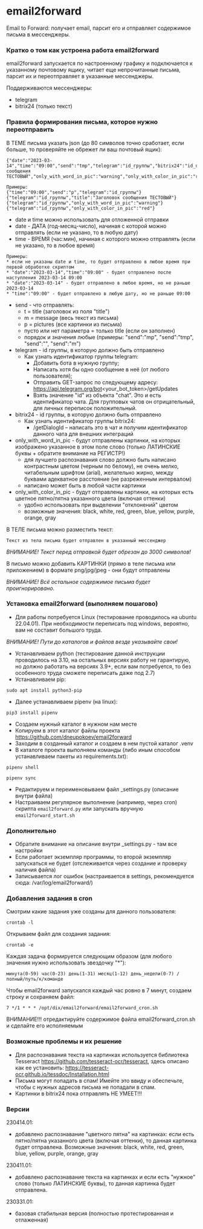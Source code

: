 # email2forward

Email to Forward: получает email, парсит его и отправляет содержимое письма в мессенджеры.



### Кратко о том как устроена работа email2forward

email2forward запускается по настроенному графику и подключается к указанному почтовому ящику, читает еще непрочитанные письма, парсит их и переотправляет в указанные мессенджеры.

Поддерживаются мессенджеры:
- telegram
- bitrix24 (только текст)



### Правила формирования письма, которое нужно переотправить

В ТЕМЕ письма указать json (до 80 символов точно сработает, если больше, то проверяйте не обрежет ли ваш почтовый ящик):

```
{"date":"2023-03-14","time":"09:00","send":"tmp","telegram":"id_группы","bitrix24":"id_группы","title":"Заголовок сообщения ТЕСТОВЫЙ","only_with_word_in_pic":"warning","only_with_color_in_pic":"red"}

Примеры:
{"time":"09:00","send":"p","telegram":"id_группы"}
{"telegram":"id_группы","title":"Заголовок сообщения ТЕСТОВЫЙ"}
{"telegram":"id_группы","only_with_word_in_pic":"warning"}
{"telegram":"id_группы","only_with_color_in_pic":"red"}
```

- date и time можно использовать для отложенной отправки
- date - ДАТА (год-месяц-число), начиная с которой можно отправлять (если не указано, то в любую дату)
- time - ВРЕМЯ (час:мин), начиная с которого можно отправлять (если не указано, то в любое время)
```
Примеры:
* если не указаны date и time, то будет отправлено в любое время при первой обработке скриптом
* "date":"2023-03-14","time":"09:00" - будет отправлено после наступления 2023-03-14 09:00
* "date":"2023-03-14" - будет отправлено в любое время, но не раньше 2023-03-14
* "time":"09:00" - будет отправлено в любую дату, но не раньше 09:00
```

- send - что отправлять:
  - t = title (заголовок из поля "title")
  - m = message (весь текст из письма)
  - p = pictures (все картинки из письма)
  - пусто или нет параметра = только title (если он заполнен)
  - порядок и значения любые (примеры: "send":"mp", "send":"tmp", "send":"", "send":"m")
- telegram - id группы, в которую должно быть отправлено
  - Как узнать идентификатор группы telegram:
    - Добавить бота в нужную группу;
    - Написать хотя бы одно сообщение в неё (от любого пользователя);
    - Отправить GET-запрос по следующему адресу: https://api.telegram.org/bot<your_bot_token>/getUpdates
    - Взять значение "id" из объекта "chat". Это и есть идентификатор чата. Для групповых чатов он отрицательный, для личных переписок положительный. 
- bitrix24 - id группы, в которую должно быть отправлено
  - Как узнать идентификатор группы bitrix24:
    - /getDialogId – написать это в чат и получим идентификатор данного чата для внешних интеграций
- only_with_word_in_pic - будут отправлены картинки, на которых изображено указанное в этом поле слово (только ЛАТИНСКИЕ буквы + обратите внимание на РЕГИСТР!)
  - для лучшего распознавания слово должно быть написано контрастным цветом (черным по белому), не очень мелко, читабельным шрифтом (arial), желательно жирно, между буквами адекватное расстояние (не разреженным интервалом)
  - написано может быть в любой части картинки
- only_with_color_in_pic - будут отправлены картинки, на которых есть цветное пятно/пятна указанного цвета (включая оттенки)
  - удобно использовать при выделении "отклонений" цветом
  - возможные значения: black, white, red, green, blue, yellow, purple, orange, gray



В ТЕЛЕ письма можно разместить текст:

```
Текст из тела письма будет отправлен в указанный мессенджер 
```

*ВНИМАНИЕ! Текст перед отправкой будет обрезан до 3000 символов!*

В письмо можно добавить КАРТИНКИ (прямо в теле письма или приложением) в формате png/jpg/jpeg - они будут отправлены

*ВНИМАНИЕ! Всё остальное содержимое письма будет проигнорировано.*



### Установка email2forward (выполняем пошагово)

- Для работы потребуется Linux (тестирование проводилось на ubuntu 22.04.01). При необходимости переписать под windows, вероятно, вам не составит большого труда.

*ВНИМАНИЕ! Пути до каталогов и файлов везде указывайте свои!*

- Устанавливаем python (тестирование данной инструкции проводилось на 3.10, на остальных версиях работу не гарантирую, но должно работать на версиях 3.9+, если
  вам потребуется, то без особенного труда сможете переписать даже под 2.7)
- Устанавливаем pip:

```sudo apt install python3-pip```

- Далее устанавливаем pipenv (на linux):

```pip3 install pipenv```

- Создаем нужный каталог в нужном нам месте
- Копируем в этот каталог файлы проекта https://github.com/dneupokoev/email2forward
- Заходим в созданный каталог и создаем в нем пустой каталог .venv
- В каталоге проекта выполняем команды (либо иным способом устанавливаем пакеты из requirements.txt):

```pipenv shell```

```pipenv sync```

- Редактируем и переименовываем файл _settings.py (описание внутри файла)
- Настраиваем регулярное выполнение (например, через cron) скрипта ```email2forward.py``` или запускать вручную ```email2forward_start.sh```



### Дополнительно

- Обратите внимание на описание внутри _settings.py - там все настройки
- Если работает экземпляр программы, то второй экземпляр запускаться не будет (отслеживается через создание и проверку наличия файла)
- Записывается лог ошибок (настраивается в settings, рекомендуется сюда: /var/log/email2forward/)



### Добавления задания в cron

Смотрим какие задания уже созданы для данного пользователя:

```crontab -l```

Открываем файл для создания задания:

```crontab -e```

Каждая задача формируется следующим образом (для любого значения нужно использовать звездочку "*"):

```минута(0-59) час(0-23) день(1-31) месяц(1-12) день_недели(0-7) /полный/путь/к/команде```

Чтобы email2forward запускался каждый час ровно в 7 минут, создаем строку и сохраняем файл:

```7 */1 * * * /opt/dix/email2forward/email2forward_cron.sh```

ВНИМАНИЕ!!! отредактируйте содержимое файла email2forward_cron.sh и сделайте его исполняемым



### Возможные проблемы и их решение

- Для распознавания текста на картинках используется библиотека Tesseract https://github.com/tesseract-ocr/tesseract, здесь описано как ее установить: https://tesseract-ocr.github.io/tessdoc/Installation.html
- Письма могут попадать в спам! Имейте это ввиду и обеспечьте, чтобы с нужных адресов письма не попадали в спам.
- Картинки в bitrix24 пока отправлять НЕ УМЕЕТ!!!



### Версии

230414.01:
- добавлено распознавание "цветного пятна" на картинках: если есть пятно/пятна указанного цвета (включая оттенки), то данная картинка будет отправлена. Возможные значения: black, white, red, green, blue, yellow, purple, orange, gray

230411.01:
- добавлено распознавание текста на картинках и если есть "нужное" слово (только ЛАТИНСКИЕ буквы), то данная картинка будет отправлена.

230331.01:
- базовая стабильная версия (полностью протестированная и отлаженная)
